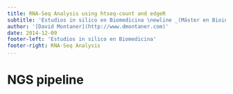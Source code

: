 ```yaml
---
title: RNA-Seq Analysis using htseq-count and edgeR
subtitle: 'Estudios in silico en Biomedicina \newline _(Máster en Bioinformática, Universidad de Valencia)_'
author: '[David Montaner](http://www.dmontaner.com)'
date: 2014-12-09
footer-left: 'Estudios in silico en Biomedicina'
footer-right: RNA-Seq Analysis
...
```



NGS pipeline
================================================================================

